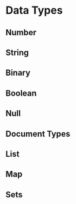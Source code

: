 # Data Types
## Number
## String
## Binary
## Boolean
## Null
## Document Types
## List
## Map
## Sets
<!--stackedit_data:
eyJoaXN0b3J5IjpbLTYxOTAwODUyM119
-->